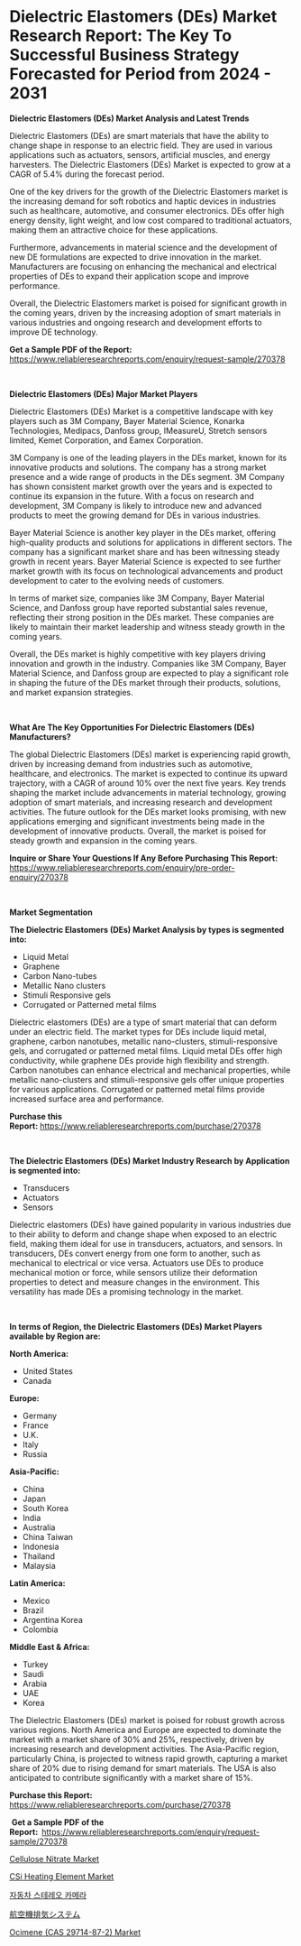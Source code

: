<p><h1>Dielectric Elastomers (DEs) Market Research Report: The Key To Successful Business Strategy Forecasted for Period from 2024 - 2031</h1></p><p><strong>Dielectric Elastomers (DEs) Market Analysis and Latest Trends</strong></p>
<p><p>Dielectric Elastomers (DEs) are smart materials that have the ability to change shape in response to an electric field. They are used in various applications such as actuators, sensors, artificial muscles, and energy harvesters. The Dielectric Elastomers (DEs) Market is expected to grow at a CAGR of 5.4% during the forecast period.</p><p>One of the key drivers for the growth of the Dielectric Elastomers market is the increasing demand for soft robotics and haptic devices in industries such as healthcare, automotive, and consumer electronics. DEs offer high energy density, light weight, and low cost compared to traditional actuators, making them an attractive choice for these applications.</p><p>Furthermore, advancements in material science and the development of new DE formulations are expected to drive innovation in the market. Manufacturers are focusing on enhancing the mechanical and electrical properties of DEs to expand their application scope and improve performance.</p><p>Overall, the Dielectric Elastomers market is poised for significant growth in the coming years, driven by the increasing adoption of smart materials in various industries and ongoing research and development efforts to improve DE technology.</p></p>
<p><strong>Get a Sample PDF of the Report:&nbsp;</strong> <a href="https://www.reliableresearchreports.com/enquiry/request-sample/270378">https://www.reliableresearchreports.com/enquiry/request-sample/270378</a></p>
<p>&nbsp;</p>
<p><strong>Dielectric Elastomers (DEs) Major Market Players</strong></p>
<p><p>Dielectric Elastomers (DEs) Market is a competitive landscape with key players such as 3M Company, Bayer Material Science, Konarka Technologies, Medipacs, Danfoss group, IMeasureU, Stretch sensors limited, Kemet Corporation, and Eamex Corporation. </p><p>3M Company is one of the leading players in the DEs market, known for its innovative products and solutions. The company has a strong market presence and a wide range of products in the DEs segment. 3M Company has shown consistent market growth over the years and is expected to continue its expansion in the future. With a focus on research and development, 3M Company is likely to introduce new and advanced products to meet the growing demand for DEs in various industries.</p><p>Bayer Material Science is another key player in the DEs market, offering high-quality products and solutions for applications in different sectors. The company has a significant market share and has been witnessing steady growth in recent years. Bayer Material Science is expected to see further market growth with its focus on technological advancements and product development to cater to the evolving needs of customers.</p><p>In terms of market size, companies like 3M Company, Bayer Material Science, and Danfoss group have reported substantial sales revenue, reflecting their strong position in the DEs market. These companies are likely to maintain their market leadership and witness steady growth in the coming years.</p><p>Overall, the DEs market is highly competitive with key players driving innovation and growth in the industry. Companies like 3M Company, Bayer Material Science, and Danfoss group are expected to play a significant role in shaping the future of the DEs market through their products, solutions, and market expansion strategies.</p></p>
<p>&nbsp;</p>
<p><strong>What Are The Key Opportunities For Dielectric Elastomers (DEs) Manufacturers?</strong></p>
<p><p>The global Dielectric Elastomers (DEs) market is experiencing rapid growth, driven by increasing demand from industries such as automotive, healthcare, and electronics. The market is expected to continue its upward trajectory, with a CAGR of around 10% over the next five years. Key trends shaping the market include advancements in material technology, growing adoption of smart materials, and increasing research and development activities. The future outlook for the DEs market looks promising, with new applications emerging and significant investments being made in the development of innovative products. Overall, the market is poised for steady growth and expansion in the coming years.</p></p>
<p><strong>Inquire or Share Your Questions If Any Before Purchasing This Report:</strong> <a href="https://www.reliableresearchreports.com/enquiry/pre-order-enquiry/270378">https://www.reliableresearchreports.com/enquiry/pre-order-enquiry/270378</a></p>
<p>&nbsp;</p>
<p><strong>Market Segmentation</strong></p>
<p><strong>The Dielectric Elastomers (DEs) Market Analysis by types is segmented into:</strong></p>
<p><ul><li>Liquid Metal</li><li>Graphene</li><li>Carbon Nano-tubes</li><li>Metallic Nano clusters</li><li>Stimuli Responsive gels</li><li>Corrugated or Patterned metal films</li></ul></p>
<p><p>Dielectric elastomers (DEs) are a type of smart material that can deform under an electric field. The market types for DEs include liquid metal, graphene, carbon nanotubes, metallic nano-clusters, stimuli-responsive gels, and corrugated or patterned metal films. Liquid metal DEs offer high conductivity, while graphene DEs provide high flexibility and strength. Carbon nanotubes can enhance electrical and mechanical properties, while metallic nano-clusters and stimuli-responsive gels offer unique properties for various applications. Corrugated or patterned metal films provide increased surface area and performance.</p></p>
<p><strong>Purchase this Report:&nbsp;</strong><a href="https://www.reliableresearchreports.com/purchase/270378">https://www.reliableresearchreports.com/purchase/270378</a></p>
<p>&nbsp;</p>
<p><strong>The Dielectric Elastomers (DEs) Market Industry Research by Application is segmented into:</strong></p>
<p><ul><li>Transducers</li><li>Actuators</li><li>Sensors</li></ul></p>
<p><p>Dielectric elastomers (DEs) have gained popularity in various industries due to their ability to deform and change shape when exposed to an electric field, making them ideal for use in transducers, actuators, and sensors. In transducers, DEs convert energy from one form to another, such as mechanical to electrical or vice versa. Actuators use DEs to produce mechanical motion or force, while sensors utilize their deformation properties to detect and measure changes in the environment. This versatility has made DEs a promising technology in the market.</p></p>
<p>&nbsp;</p>
<p><strong>In terms of Region, the Dielectric Elastomers (DEs) Market Players available by Region are:</strong></p>
<p>
    <p> <strong> North America: </strong>
        <ul>
            <li>United States</li>
            <li>Canada</li>
        </ul>
        </p> 
    <p> <strong> Europe: </strong>
        <ul>
            <li>Germany</li>
            <li>France</li>
            <li>U.K.</li>
            <li>Italy</li>
            <li>Russia</li>
        </ul>
        </p> 
    <p> <strong> Asia-Pacific: </strong>
        <ul>
            <li>China</li>
            <li>Japan</li>
            <li>South Korea</li>
            <li>India</li>
            <li>Australia</li>
            <li>China Taiwan</li>
            <li>Indonesia</li>
            <li>Thailand</li>
            <li>Malaysia</li>
        </ul>
        </p> 
    <p> <strong> Latin America: </strong>
        <ul>
            <li>Mexico</li>
            <li>Brazil</li>
            <li>Argentina Korea</li>
            <li>Colombia</li>
        </ul>
        </p> 
    <p> <strong> Middle East & Africa: </strong>
        <ul>
            <li>Turkey</li>
            <li>Saudi</li>
            <li>Arabia</li>
            <li>UAE</li>
            <li>Korea</li>
        </ul>
    </p>
    </p>
<p><p>The Dielectric Elastomers (DEs) market is poised for robust growth across various regions. North America and Europe are expected to dominate the market with a market share of 30% and 25%, respectively, driven by increasing research and development activities. The Asia-Pacific region, particularly China, is projected to witness rapid growth, capturing a market share of 20% due to rising demand for smart materials. The USA is also anticipated to contribute significantly with a market share of 15%.</p></p>
<p><strong>Purchase this Report: </strong><a href="https://www.reliableresearchreports.com/purchase/270378">https://www.reliableresearchreports.com/purchase/270378</a></p>
<p>&nbsp;<strong>Get a Sample PDF of the Report:&nbsp;&nbsp;</strong><a href="https://www.reliableresearchreports.com/enquiry/request-sample/270378">https://www.reliableresearchreports.com/enquiry/request-sample/270378</a></p>
<p><strong></strong></p>
<p><p><a href="https://cat-emmental-94b.notion.site/Cellulose-Nitrate-Market-Size-Growth-Outlook-from-2024-to-2031-projecting-at-Market-s-Trends-Analy-f1180552cc1c4329b2bb711998415bb4">Cellulose Nitrate Market</a></p><p><a href="https://github.com/Sherrillcrooksxa8i18ucf2m/Market-Research-Report-List-1/blob/main/csi-heating-element-market.md">CSi Heating Element Market</a></p><p><a href="https://medium.com/@cgj978890309/%EC%9E%90%EB%8F%99%EC%B0%A8-%EC%8A%A4%ED%85%8C%EB%A0%88%EC%98%A4-%EC%B9%B4%EB%A9%94%EB%9D%BC-%EC%8B%9C%EC%9E%A5-%EB%B6%84%EC%84%9D-cagr-%EC%8B%9C%EC%9E%A5-%EC%84%B8%EB%B6%84%ED%99%94-%EB%B0%8F-%EA%B8%80%EB%A1%9C%EB%B2%8C-%EC%82%B0%EC%97%85-%EA%B0%9C%EC%9A%94-56d1abc02069">자동차 스테레오 카메라</a></p><p><a href="https://medium.com/@dx0328/%E8%88%AA%E7%A9%BA%E6%A9%9F%E6%8E%92%E6%B0%97%E3%82%B7%E3%82%B9%E3%83%86%E3%83%A0%E5%B8%82%E5%A0%B4%E3%81%AE%E6%B4%9E%E5%AF%9F-%E5%B8%82%E5%A0%B4%E5%8B%95%E5%90%91-%E6%88%90%E9%95%B7-2024%E5%B9%B4%E3%81%8B%E3%82%892031%E5%B9%B4%E3%81%BE%E3%81%A7%E3%81%AE%E4%BA%88%E6%B8%AC-237efb82b551">航空機排気システム</a></p><p><a href="https://view.publitas.com/reportprime-1/ocimene-cas-29714-87-2-market-size-growth-and-forecast-from-2024-2031/">Ocimene (CAS 29714-87-2) Market</a></p></p>